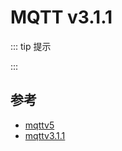 # MQTT v3.1.1

::: tip 提示

:::

## 参考

- [mqttv5](/protocol/mqttv5)
- [mqttv3.1.1](/protocol/mqttv311)
